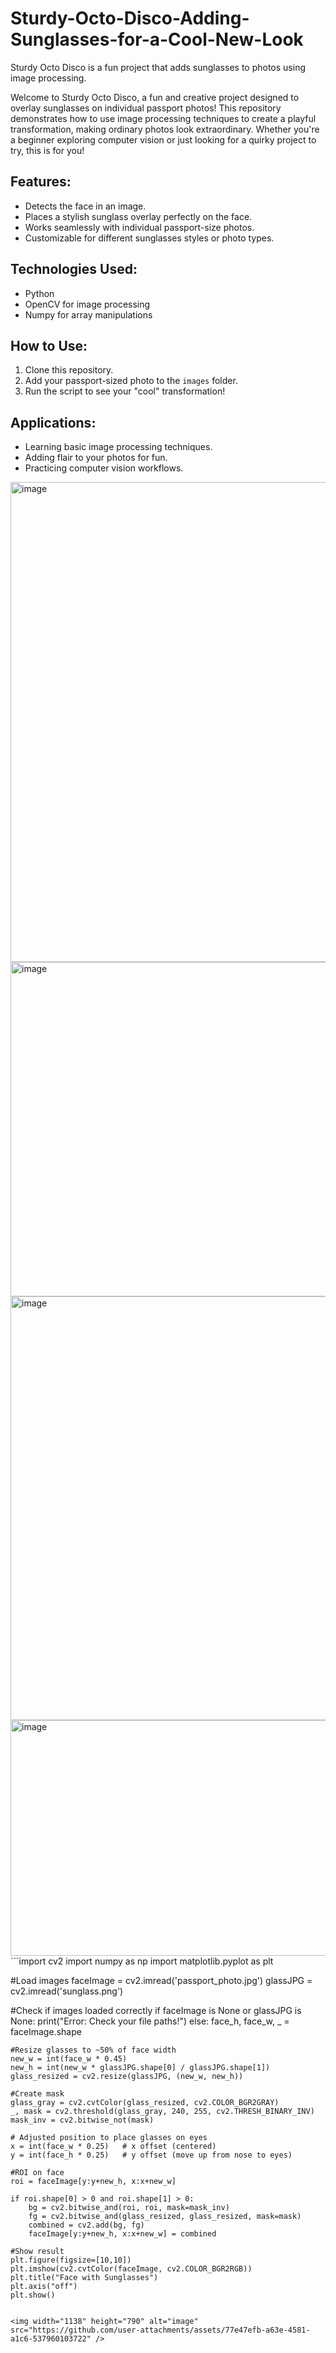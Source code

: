# Sturdy-Octo-Disco-Adding-Sunglasses-for-a-Cool-New-Look

Sturdy Octo Disco is a fun project that adds sunglasses to photos using image processing.

Welcome to Sturdy Octo Disco, a fun and creative project designed to overlay sunglasses on individual passport photos! This repository demonstrates how to use image processing techniques to create a playful transformation, making ordinary photos look extraordinary. Whether you're a beginner exploring computer vision or just looking for a quirky project to try, this is for you!

## Features:
- Detects the face in an image.
- Places a stylish sunglass overlay perfectly on the face.
- Works seamlessly with individual passport-size photos.
- Customizable for different sunglasses styles or photo types.

## Technologies Used:
- Python
- OpenCV for image processing
- Numpy for array manipulations

## How to Use:
1. Clone this repository.
2. Add your passport-sized photo to the `images` folder.
3. Run the script to see your "cool" transformation!

## Applications:
- Learning basic image processing techniques.
- Adding flair to your photos for fun.
- Practicing computer vision workflows.

<img width="1282" height="768" alt="image" src="https://github.com/user-attachments/assets/c32be71d-bc8d-4227-b3b9-2fdd045be53a" />
<img width="1295" height="535" alt="image" src="https://github.com/user-attachments/assets/9ce48825-46a1-4c42-80ae-ef4ea0e93e8a" />
<img width="1327" height="678" alt="image" src="https://github.com/user-attachments/assets/f5225cdd-a5bc-492f-8ab9-d32d7cca7c06" />
<img width="1010" height="377" alt="image" src="https://github.com/user-attachments/assets/71f46369-bfd2-4104-a444-354756855cf3" />
```import cv2
import numpy as np
import matplotlib.pyplot as plt

#Load images
faceImage = cv2.imread('passport_photo.jpg')
glassJPG = cv2.imread('sunglass.png')

#Check if images loaded correctly
if faceImage is None or glassJPG is None:
    print("Error: Check your file paths!")
else:
    face_h, face_w, _ = faceImage.shape

    #Resize glasses to ~50% of face width
    new_w = int(face_w * 0.45)
    new_h = int(new_w * glassJPG.shape[0] / glassJPG.shape[1])
    glass_resized = cv2.resize(glassJPG, (new_w, new_h))

    #Create mask
    glass_gray = cv2.cvtColor(glass_resized, cv2.COLOR_BGR2GRAY)
    _, mask = cv2.threshold(glass_gray, 240, 255, cv2.THRESH_BINARY_INV)
    mask_inv = cv2.bitwise_not(mask)

    # Adjusted position to place glasses on eyes
    x = int(face_w * 0.25)   # x offset (centered)
    y = int(face_h * 0.25)   # y offset (move up from nose to eyes)

    #ROI on face
    roi = faceImage[y:y+new_h, x:x+new_w]

    if roi.shape[0] > 0 and roi.shape[1] > 0:
        bg = cv2.bitwise_and(roi, roi, mask=mask_inv)
        fg = cv2.bitwise_and(glass_resized, glass_resized, mask=mask)
        combined = cv2.add(bg, fg)
        faceImage[y:y+new_h, x:x+new_w] = combined

    #Show result
    plt.figure(figsize=[10,10])
    plt.imshow(cv2.cvtColor(faceImage, cv2.COLOR_BGR2RGB))
    plt.title("Face with Sunglasses")
    plt.axis("off")
    plt.show()
```

<img width="1138" height="790" alt="image" src="https://github.com/user-attachments/assets/77e47efb-a63e-4581-a1c6-537960103722" />



